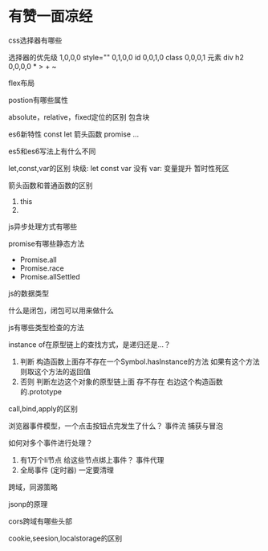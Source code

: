 # 有赞一面凉经

css选择器有哪些

选择器的优先级
1,0,0,0 style=""
0,1,0,0 id
0,0,1,0 class
0,0,0,1 元素 div h2
0,0,0,0 * > + ~ 

flex布局

postion有哪些属性

absolute，relative，fixed定位的区别
包含块

es6新特性
const let 箭头函数 promise ...

es5和es6写法上有什么不同

let,const,var的区别
块级: let const   var 没有
var: 变量提升
暂时性死区

箭头函数和普通函数的区别
1. this
2. 

js异步处理方式有哪些

promise有哪些静态方法
- Promise.all
- Promise.race
- Promise.allSettled

js的数据类型


什么是闭包，闭包可以用来做什么

js有哪些类型检查的方法

instance of在原型链上的查找方式，是递归还是...？
1. 判断 构造函数上面存不存在一个Symbol.hasInstance的方法 如果有这个方法 则取这个方法的返回值
2. 否则 判断左边这个对象的原型链上面 存不存在 右边这个构造函数的.prototype

call,bind,apply的区别

浏览器事件模型，一个点击按钮点完发生了什么？
事件流  捕获与冒泡

如何对多个事件进行处理？
1. 有1万个li节点 给这些节点绑上事件？  事件代理
2. 全局事件 (定时器) 一定要清理 

跨域，同源策略

jsonp的原理

cors跨域有哪些头部

cookie,seesion,localstorage的区别